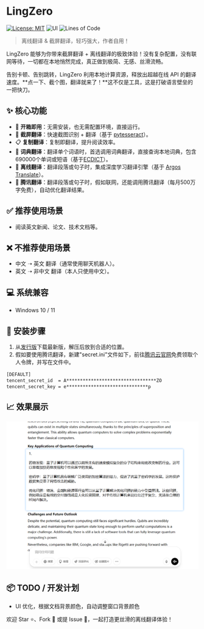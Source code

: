 # LingZero

[![License: MIT](https://img.shields.io/badge/license-MIT-blue.svg)](https://opensource.org/licenses/MIT)
![UI](https://img.shields.io/badge/UI-PySide6-lightgrey.svg)
![Lines of Code](https://img.shields.io/badge/code-~300_lines-orange.svg)


> 离线翻译 & 截屏翻译，轻巧强大，作者自用！

LingZero 能够为你带来截屏翻译 + 离线翻译的极致体验！没有复杂配置，没有联网等待，一切都在本地悄然完成，真正做到极简、无感、丝滑流畅。

告别卡顿、告别跳转，LingZero 利用本地计算资源，释放出超越在线 API 的翻译速度。**点一下、截个图，翻译就来了！**这不仅是工具，这是打破语言壁垒的一把快刀。

## ✨ 核心功能

- 🚀 **开箱即用**：无需安装，也无需配置环境，直接运行。
- 📸 **截屏翻译**：快速截图识别 + 翻译（基于 [pytesseract](https://github.com/madmaze/pytesseract)）。
- 📋 **复制翻译**：复制即翻译，提升阅读效率。
- 💎 **词典翻译**：翻译单个词语时，首选调用词典翻译，直接查询本地词典，包含690000个单词或短语（基于[ECDICT](https://github.com/skywind3000/ECDICT)）。
- 🧠 **离线翻译**：翻译段落或句子时，集成深度学习翻译引擎（基于 [Argos Translate](https://github.com/argosopentech/argos-translate)）。
- 🐧 **腾讯翻译**：翻译段落或句子时，假如联网，还能调用腾讯翻译（每月500万字免费），自动优化翻译结果。

## ✅ 推荐使用场景

- 阅读英文新闻、论文、技术文档等。

## ❌ 不推荐使用场景

- 中文 ➝ 英文 翻译（通常使用聊天机器人）。
- 英文 ➝ 非中文 翻译（本人只使用中文）。

## 💻 系统兼容

- Windows 10 / 11

## 👣 安装步骤

1. 从[发行版](https://github.com/eee555/LingZero/releases)下载最新版，解压后放到合适的位置。
2. 假如要使用腾讯翻译，新建"secret.ini"文件如下，前往[腾讯云官网](https://console.cloud.tencent.com/cam/capi)免费领取个人令牌，并写在文件中。
```
[DEFAULT]
tencent_secret_id  = A*********************************ZO
tencent_secret_key = e******************************p
```

##  📈 效果展示

<img src="pic/2.png" alt="" width="600">

## 📦 TODO / 开发计划

- UI 优化，根据文档背景颜色，自动调整窗口背景颜色

欢迎 Star ⭐、Fork 🍴 或提 Issue 🚀，一起打造更丝滑的离线翻译体验！
